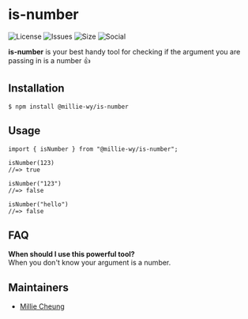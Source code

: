 # is-number

![License](https://img.shields.io/npm/l/@millie-wy/is-number)
![Issues](https://img.shields.io/github/issues/millie-wy/is-number)
![Size](https://img.shields.io/github/repo-size/millie-wy/is-number)
![Social](https://img.shields.io/github/followers/millie-wy?label=Follow)

<b>is-number</b> is your best handy tool for checking if the argument you are passing in is a number 👍 <br/>

## Installation

```
$ npm install @millie-wy/is-number
```

## Usage

```
import { isNumber } from "@millie-wy/is-number";

isNumber(123)
//=> true

isNumber("123")
//=> false

isNumber("hello")
//=> false
```

## FAQ

<b> When should I use this powerful tool? </b><br />
When you don't know your argument is a number.

## Maintainers

- [Millie Cheung](https://github.com/millie-wy/ "Millie's Github")
